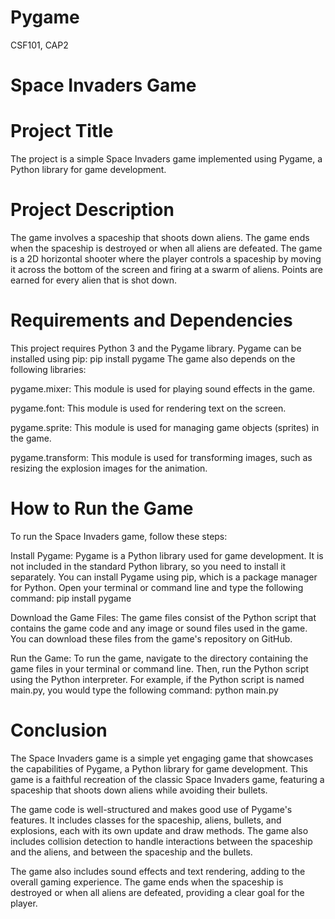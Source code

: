 # Pygame
CSF101, CAP2
# Space Invaders Game
# Project Title
The project is a simple Space Invaders game implemented using Pygame, a Python library for game development.

# Project Description
The game involves a spaceship that shoots down aliens. The game ends when the spaceship is destroyed or when all aliens are defeated.
The game is a 2D horizontal shooter where the player controls a spaceship by moving it across the bottom of the screen and firing at a swarm of aliens.
Points are earned for every alien that is shot down.
# Requirements and Dependencies
This project requires Python 3 and the Pygame library. Pygame can be installed using pip:
pip install pygame
The game also depends on the following libraries:

pygame.mixer: This module is used for playing sound effects in the game.

pygame.font: This module is used for rendering text on the screen.

pygame.sprite: This module is used for managing game objects (sprites) in the game.

pygame.transform: This module is used for transforming images, such as resizing the explosion images for the animation.

# How to Run the Game
To run the Space Invaders game, follow these steps:

Install Pygame: Pygame is a Python library used for game development. It is not included in the standard Python library, so you need to install it separately. You can install Pygame using pip, which is a package manager for Python. Open your terminal or command line and type the following command:
pip install pygame

Download the Game Files: The game files consist of the Python script that contains the game code and any image or sound files used in the game. You can download these files from the game's repository on GitHub.

Run the Game: To run the game, navigate to the directory containing the game files in your terminal or command line. Then, run the Python script using the Python interpreter. For example, if the Python script is named main.py, you would type the following command:
python main.py

# Conclusion
The Space Invaders game is a simple yet engaging game that showcases the capabilities of Pygame, a Python library for game development. This game is a faithful recreation of the classic Space Invaders game, featuring a spaceship that shoots down aliens while avoiding their bullets.

The game code is well-structured and makes good use of Pygame's features. It includes classes for the spaceship, aliens, bullets, and explosions, each with its own update and draw methods. The game also includes collision detection to handle interactions between the spaceship and the aliens, and between the spaceship and the bullets.

The game also includes sound effects and text rendering, adding to the overall gaming experience. The game ends when the spaceship is destroyed or when all aliens are defeated, providing a clear goal for the player.
